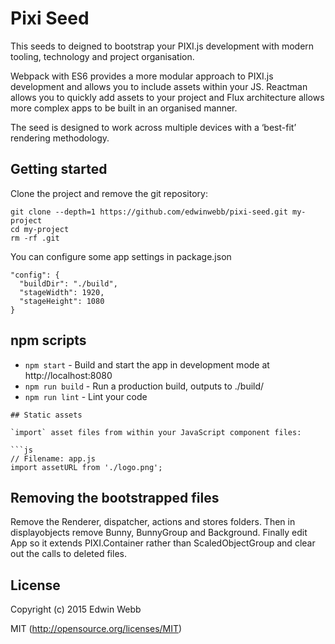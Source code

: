 # Pixi Seed

This seeds to deigned to bootstrap your PIXI.js development with modern tooling, technology and project organisation.

Webpack with ES6 provides a more modular approach to PIXI.js development and allows you to include assets within your JS. Reactman allows you to quickly add assets to your project and Flux architecture allows more complex apps to be built in an organised manner.

The seed is designed to work across multiple devices with a ‘best-fit’ rendering methodology.

## Getting started

Clone the project and remove the git repository:

```
git clone --depth=1 https://github.com/edwinwebb/pixi-seed.git my-project
cd my-project
rm -rf .git
```

You can configure some app settings in package.json

```
"config": {
  "buildDir": "./build",
  "stageWidth": 1920,
  "stageHeight": 1080
}
```

## npm scripts

* `npm start` - Build and start the app in development mode at http://localhost:8080
* `npm run build` - Run a production build, outputs to ./build/
* `npm run lint` - Lint your code

```
## Static assets

`import` asset files from within your JavaScript component files:

```js
// Filename: app.js
import assetURL from './logo.png';
```

## Removing the bootstrapped files
Remove the Renderer, dispatcher, actions and stores folders. Then in displayobjects
remove Bunny, BunnyGroup and Background. Finally edit App so it extends PIXI.Container
rather than ScaledObjectGroup and clear out the calls to deleted files.

## License

Copyright (c) 2015 Edwin Webb

MIT (http://opensource.org/licenses/MIT)
